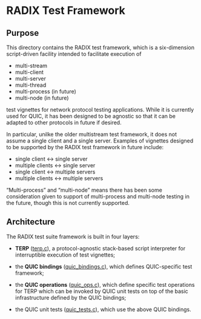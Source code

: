 RADIX Test Framework
====================

Purpose
-------

This directory contains the RADIX test framework, which is a six-dimension
script-driven facility intended to facilitate execution of

- multi-stream
- multi-client
- multi-server
- multi-thread
- multi-process (in future)
- multi-node (in future)

test vignettes for network protocol testing applications. While it is currently
used for QUIC, it has been designed to be agnostic so that it can be adapted to
other protocols in future if desired.

In particular, unilke the older multistream test framework, it does not assume a
single client and a single server. Examples of vignettes designed to be
supported by the RADIX test framework in future include:

- single client ↔ single server
- multiple clients ↔ single server
- single client ↔ multiple servers
- multiple clients ↔ multiple servers

“Multi-process” and “multi-node” means there has been some consideration
given to support of multi-process and multi-node testing in the future, though
this is not currently supported.

Architecture
------------

The RADIX test suite framework is built in four layers:

- **TERP** ([terp.c](./terp.c)), a protocol-agnostic stack-based script
  interpreter for interruptible execution of test vignettes;

- the **QUIC bindings** ([quic_bindings.c](./quic_bindings.c)), which defines
  QUIC-specific test framework;

- the **QUIC operations** ([quic_ops.c](./quic_ops.c)), which define specific
  test operations for TERP which can be invoked by QUIC unit tests on top of the
  basic infrastructure defined by the QUIC bindings;

- the QUIC unit tests ([quic_tests.c](./quic_tests.c)), which use the above
  QUIC bindings.
